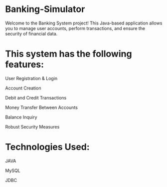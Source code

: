# Banking-Simulator

Welcome to the Banking System project! This Java-based application allows you to manage user accounts, perform transactions, and ensure the security of financial data.

# This system has the following features:

User Registration & Login

Account Creation

Debit and Credit Transactions

Money Transfer Between Accounts

Balance Inquiry

Robust Security Measures

# Technologies Used:

JAVA

MySQL

JDBC
